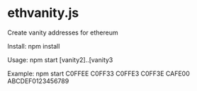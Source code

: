 # ethvanity.js
Create vanity addresses for ethereum

Install: npm install

Usage: npm start <vanity1> [vanity2]..[vanity3

Example: npm start C0FFEE C0FF33 C0FFE3 C0FF3E CAFE00 ABCDEF0123456789